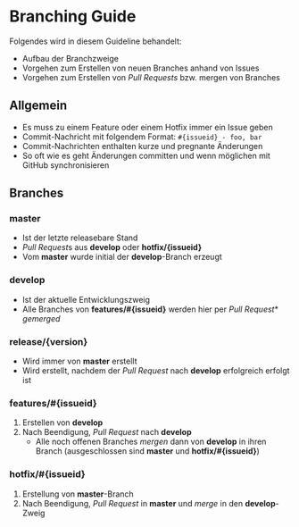 # Branching Guide

Folgendes wird in diesem Guideline behandelt:
* Aufbau der Branchzweige
* Vorgehen zum Erstellen von neuen Branches anhand von Issues
* Vorgehen zum Erstellen von *Pull Requests* bzw. mergen von Branches


## Allgemein

* Es muss zu einem Feature oder einem Hotfix immer ein Issue geben
* Commit-Nachricht mit folgendem Format: `#{issueid} - foo, bar`
* Commit-Nachrichten enthalten kurze und pregnante Änderungen
* So oft wie es geht Änderungen committen und wenn möglichen mit GitHub synchronisieren

## Branches

### master

* Ist der letzte releasebare Stand
* *Pull Request*s aus **develop** oder **hotfix/{issueid}**
* Vom **master** wurde initial der **develop**-Branch erzeugt 

### develop

* Ist der aktuelle Entwicklungszweig
* Alle Branches von **features/\#{issueid}** werden hier per *Pull Request** *gemerged* 

### release/{version}

* Wird immer von **master** erstellt
* Wird erstellt, nachdem der *Pull Request* nach **develop** erfolgreich erfolgt ist

### features/\#{issueid}

1. Erstellen von **develop**
2. Nach Beendigung, *Pull Request* nach **develop**
    * Alle noch offenen Branches *mergen* dann von **develop** in ihren Branch (ausgeschlossen sind **master** und **hotfix/\#{issueid}**) 

### hotfix/\#{issueid}

1. Erstellung von **master**-Branch
2. Nach Beendigung, *Pull Request* in **master** und *merge* in den **develop**-Zweig